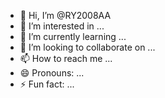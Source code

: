 - 👋 Hi, I’m @RY2008AA
- 👀 I’m interested in ...
- 🌱 I’m currently learning ...
- 💞️ I’m looking to collaborate on ...
- 📫 How to reach me ...
- 😄 Pronouns: ...
- ⚡ Fun fact: ...

<!---
RY2008AA/RY2008AA is a ✨ special ✨ repository because its `README.md` (this file) appears on your GitHub profile.
You can click the Preview link to take a look at your changes.
--->
